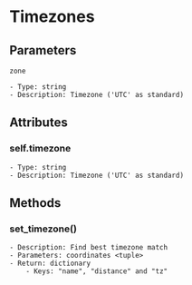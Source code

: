# Timezones
## Parameters
```
zone

- Type: string
- Description: Timezone ('UTC' as standard)
```

## Attributes
### self.timezone
```
- Type: string
- Description: Timezone ('UTC' as standard)
```


## Methods
### set_timezone()
```
- Description: Find best timezone match
- Parameters: coordinates <tuple>
- Return: dictionary
    - Keys: "name", "distance" and "tz"
```
